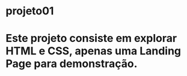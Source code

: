 ﻿# projeto01
# Este projeto consiste em explorar HTML e CSS, apenas uma Landing Page para demonstração.
